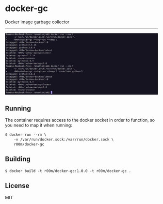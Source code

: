 # docker-gc

Docker image garbage collector

---

![Terminal](./screenshot.png)

## Running

The container requires access to the docker socket in order to function, so you need to map it when running:

```shell
$ docker run --rm \
    -v /var/run/docker.sock:/var/run/docker.sock \
    r00m/docker-gc
```

## Building

```shell
$ docker build -t r00m/docker-gc:1.0.0 -t r00m/docker-gc .
```

## License

MIT